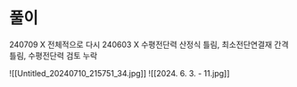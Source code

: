 # 풀이


240709 X 전체적으로 다시
240603 X 수평전단력 산정식 틀림, 최소전단연결재 간격 틀림, 수평전단력 검토 누락

![[Untitled_20240710_215751_34.jpg]]
![[2024. 6. 3. - 11.jpg]]

